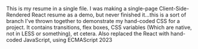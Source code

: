This is my resume in a single file. 
I was making a single-page Client-Side-Rendered React resume as a demo, but never finished it...this is a sort of branch I've thrown together to demonstrate my hand-coded CSS for a project. It contains transitions, flex boxes, CSS variables (Which are native, not in LESS or something), et cetera. Also replaced the React with hand-coded JavaScript, using ECMAScript 2023
